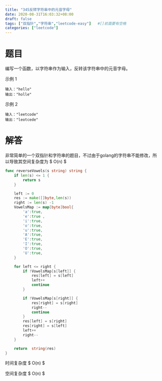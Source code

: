```yaml
---
title: "345反转字符串中的元音字母"
date: 2020-08-31T16:03:32+08:00
draft: false
tags: ["双指针","字符串","leetcode-easy"]   #[]前面要有空格
categories: ["leetcode"]
---
```

# 题目

编写一个函数，以字符串作为输入，反转该字符串中的元音字母。<!--more-->



示例 1
```
输入："hello"
输出："holle"
```

示例 2
```
输入："leetcode"
输出："leotcede"
```
# 解答

非常简单的一个双指针和字符串的题目，不过由于golang的字符串不能修改，所以导致其空间复杂度为 $ O(n) $

```go
func reverseVowels(s string) string {
	if len(s) <= 1 {
		return s
	}

	left := 0
	res := make([]byte,len(s))
	right := len(s) -1
	VowelsMap := map[byte]bool{
		'a':true,
		'e':true ,
		'i':true,
		'o':true,
		'u':true,
		'A':true,
		'E':true,
		'I':true,
		'O':true,
		'U':true,
	}

	for left <= right {
		if !VowelsMap[s[left]] {
			res[left] = s[left]
			left++
			continue
		}

		if !VowelsMap[s[right]] {
			res[right] = s[right]
			right--
			continue
		}
		res[left] = s[right]
		res[right] = s[left]
		left++
		right--
	}

	return  string(res)
}
```

时间复杂度 $ O(n) $

空间复杂度 $ O(n) $

